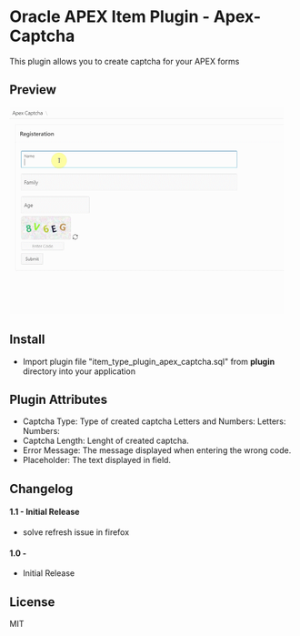 # Oracle APEX Item Plugin - Apex-Captcha
This plugin allows you to create captcha for your APEX forms

## Preview
![](https://github.com/angooti/Apex-Captcha/blob/main/apex-captcha.gif)

## Install
- Import plugin file "item_type_plugin_apex_captcha.sql" from **plugin** directory into your application

## Plugin Attributes
- Captcha Type: Type of created captcha 
    Letters and Numbers: 
    Letters:
    Numbers: 
- Captcha Length: Lenght of created captcha.
- Error Message:  The message displayed when entering the wrong code.
- Placeholder:    The text displayed in field.

## Changelog

#### 1.1 - Initial Release
- solve refresh issue in firefox

#### 1.0 -
- Initial Release

## License
MIT
